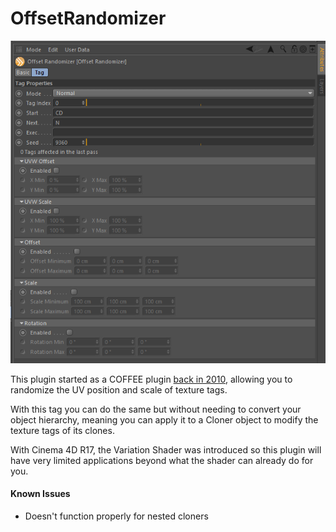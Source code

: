 # OffsetRandomizer

![](offsetrandomizer-params.png)

[back in 2010]: https://www.psd-tutorials.de/forum/threads/offset-randomizer-plug-in.120696/

This plugin started as a COFFEE plugin [back in 2010], allowing you to
randomize the UV position and scale of texture tags.

With this tag you can do the same but without needing to convert your
object hierarchy, meaning you can apply it to a Cloner object to modify
the texture tags of its clones.

With Cinema 4D R17, the Variation Shader was introduced so this plugin will
have very limited applications beyond what the shader can already do for you.

#### Known Issues

* Doesn't function properly for nested cloners
